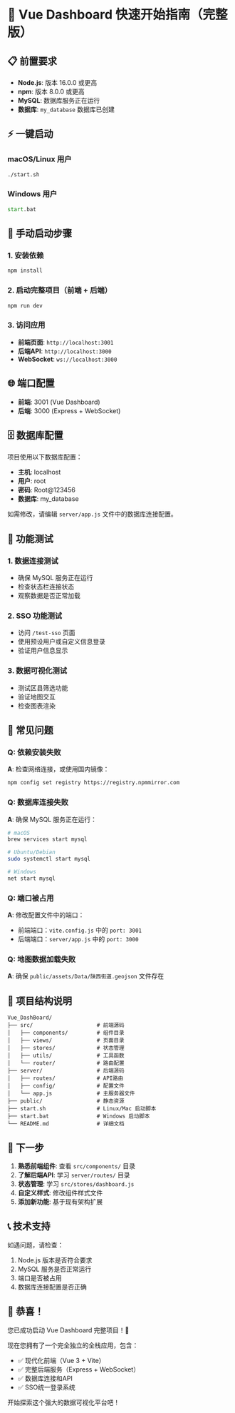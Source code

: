 # 🚀 Vue Dashboard 快速开始指南（完整版）

## 📋 前置要求

- **Node.js**: 版本 16.0.0 或更高
- **npm**: 版本 8.0.0 或更高
- **MySQL**: 数据库服务正在运行
- **数据库**: `my_database` 数据库已创建

## ⚡ 一键启动

### macOS/Linux 用户
```bash
./start.sh
```

### Windows 用户
```cmd
start.bat
```

## 🔧 手动启动步骤

### 1. 安装依赖
```bash
npm install
```

### 2. 启动完整项目（前端 + 后端）
```bash
npm run dev
```

### 3. 访问应用
- **前端页面**: `http://localhost:3001`
- **后端API**: `http://localhost:3000`
- **WebSocket**: `ws://localhost:3000`

## 🌐 端口配置

- **前端**: 3001 (Vue Dashboard)
- **后端**: 3000 (Express + WebSocket)

## 🗄️ 数据库配置

项目使用以下数据库配置：
- **主机**: localhost
- **用户**: root
- **密码**: Root@123456
- **数据库**: my_database

如需修改，请编辑 `server/app.js` 文件中的数据库连接配置。

## 📱 功能测试

### 1. 数据连接测试
- 确保 MySQL 服务正在运行
- 检查状态栏连接状态
- 观察数据是否正常加载

### 2. SSO 功能测试
- 访问 `/test-sso` 页面
- 使用预设用户或自定义信息登录
- 验证用户信息显示

### 3. 数据可视化测试
- 测试区县筛选功能
- 验证地图交互
- 检查图表渲染

## 🚨 常见问题

### Q: 依赖安装失败
**A**: 检查网络连接，或使用国内镜像：
```bash
npm config set registry https://registry.npmmirror.com
```

### Q: 数据库连接失败
**A**: 确保 MySQL 服务正在运行：
```bash
# macOS
brew services start mysql

# Ubuntu/Debian
sudo systemctl start mysql

# Windows
net start mysql
```

### Q: 端口被占用
**A**: 修改配置文件中的端口：
- 前端端口：`vite.config.js` 中的 `port: 3001`
- 后端端口：`server/app.js` 中的 `port: 3000`

### Q: 地图数据加载失败
**A**: 确保 `public/assets/Data/陕西街道.geojson` 文件存在

## 📁 项目结构说明

```
Vue_DashBoard/
├── src/                    # 前端源码
│   ├── components/         # 组件目录
│   ├── views/              # 页面目录
│   ├── stores/             # 状态管理
│   ├── utils/              # 工具函数
│   └── router/             # 路由配置
├── server/                 # 后端源码
│   ├── routes/             # API路由
│   ├── config/             # 配置文件
│   └── app.js              # 主服务器文件
├── public/                 # 静态资源
├── start.sh                # Linux/Mac 启动脚本
├── start.bat               # Windows 启动脚本
└── README.md               # 详细文档
```

## 🎯 下一步

1. **熟悉前端组件**: 查看 `src/components/` 目录
2. **了解后端API**: 学习 `server/routes/` 目录
3. **状态管理**: 学习 `src/stores/dashboard.js`
4. **自定义样式**: 修改组件样式文件
5. **添加新功能**: 基于现有架构扩展

## 📞 技术支持

如遇问题，请检查：
1. Node.js 版本是否符合要求
2. MySQL 服务是否正常运行
3. 端口是否被占用
4. 数据库连接配置是否正确

## 🎉 恭喜！

您已成功启动 Vue Dashboard 完整项目！🎊

现在您拥有了一个完全独立的全栈应用，包含：
- ✅ 现代化前端（Vue 3 + Vite）
- ✅ 完整后端服务（Express + WebSocket）
- ✅ 数据库连接和API
- ✅ SSO统一登录系统

开始探索这个强大的数据可视化平台吧！

